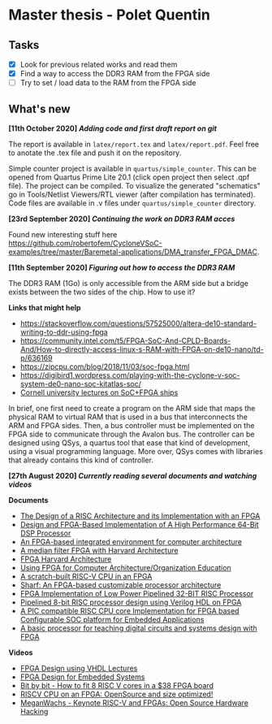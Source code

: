 # Master thesis - Polet Quentin

## Tasks

- [x] Look for previous related works and read them
- [x] Find a way to access the DDR3 RAM from the FPGA side
- [ ] Try to set / load data to the RAM from the FPGA side

## What's new

**[11th October 2020] _Adding code and first draft report on git_**

The report is available in `latex/report.tex` and `latex/report.pdf`. Feel free to
anotate the .tex file and push it on the repository.

Simple counter project is available in `quartus/simple_counter`. This can be opened
from Quartus Prime Lite 20.1 (click open project then select .qpf file). The project
can be compiled. To visualize the generated "schematics" go in Tools/Netlist Viewers/RTL viewer (after compilation has terminated). Code files are available in .v files under `quartus/simple_counter` directory.

**[23rd September 2020] _Continuing the work on DDR3 RAM acces_**

Found new interesting stuff here https://github.com/robertofem/CycloneVSoC-examples/tree/master/Baremetal-applications/DMA_transfer_FPGA_DMAC.

**[11th September 2020] _Figuring out how to access the DDR3 RAM_**

The DDR3 RAM (1Go) is only accessible from the ARM side but a bridge exists between
the two sides of the chip. How to use it?

**Links that might help**
- https://stackoverflow.com/questions/57525000/altera-de10-standard-writing-to-ddr-using-fpga
- https://community.intel.com/t5/FPGA-SoC-And-CPLD-Boards-And/How-to-directly-access-linux-s-RAM-with-FPGA-on-de10-nano/td-p/636169
- https://zipcpu.com/blog/2018/11/03/soc-fpga.html
- https://digibird1.wordpress.com/playing-with-the-cyclone-v-soc-system-de0-nano-soc-kitatlas-soc/
- [Cornell university lectures on SoC+FPGA ships](https://www.youtube.com/watch?v=sKhvMhTiuM4&list=PLKcjQ_UFkrd7UcOVMm39A6VdMbWWq-e_c)

In brief, one first need to create a program on the ARM side that maps the physical
RAM to virtual RAM that is used in a bus that interconnects the ARM and FPGA sides.
Then, a bus controller must be implemented on the FPGA side to communicate through
the Avalon bus. The controller can be designed using QSys, a quartus tool that ease
that kind of development, using a visual programming language. More over, QSys comes
with libraries that already contains this kind of controller.


**[27th August 2020] _Currently reading several documents and watching videos_**

**Documents**
- [The Design of a RISC Architecture and its Implementation with an FPGA](https://people.inf.ethz.ch/wirth/FPGA-relatedWork/RISC.pdf)
- [Design and FPGA-Based Implementation of A High Performance 64-Bit DSP Processor](https://www.google.com/url?sa=t&rct=j&q=&esrc=s&source=web&cd=&ved=2ahUKEwiI6sunu7vrAhWKT8AKHW7BC0YQFjAWegQIBRAB&url=https%3A%2F%2Fwww.ijecs.in%2Findex.php%2Fijecs%2Farticle%2Fdownload%2F3823%2F3561%2F&usg=AOvVaw2u86vhoApdszJ7nbjaadRv)
- [An FPGA-based integrated environment for computer architecture](https://www.researchgate.net/publication/229883966_An_FPGA-based_integrated_environment_for_computer_architecture)
- [A median filter FPGA with Harvard Architecture](https://ieeexplore.ieee.org/document/5765209)
- [FPGA Harvard Architecture](https://www.kdsglobal.com/datas/files/doc/fpga.pdf)
- [Using FPGA for Computer Architecture/Organization Education](https://projects.ncsu.edu/wcae//WCAE2/li.pdf)
- [A scratch-built RISC-V CPU in an FPGA](https://hackaday.com/2019/11/19/emulating-risc-v-on-an-fpga/)
- [Sharf: An FPGA-based customizable processor architecture](https://ieeexplore.ieee.org/abstract/document/5272447)
- [FPGA Implementation of Low Power Pipelined 32-BIT RISC Processor](http://citeseerx.ist.psu.edu/viewdoc/download?doi=10.1.1.685.5326&rep=rep1&type=pdf)
- [Pipelined 8-bit RISC processor design using Verilog HDL on FPGA](https://ieeexplore.ieee.org/abstract/document/7808194)
- [A PIC compatible RISC CPU core Implementation for FPGA based Configurable SOC platform for Embedded Applications](http://citeseerx.ist.psu.edu/viewdoc/download?doi=10.1.1.670.9479&rep=rep1&type=pdf)
- [A basic processor for teaching digital circuits and systems design with FPGA](https://ieeexplore.ieee.org/abstract/document/6211804)

**Videos**
- [FPGA Design using VHDL Lectures](https://www.youtube.com/watch?v=BDq8-QDXmek&list=PLZv8x7uxq5XY-IQfQFb6mC6OXzz0h8ceF)
- [FPGA Design for Embedded Systems](https://www.youtube.com/watch?v=0y3rX_7fYpg&list=PL2jykFOD1AWbl91wO_iW33QdDkxdLT1Ep)
- [Bit by bit - How to fit 8 RISC V cores in a $38 FPGA board](https://www.youtube.com/watch?v=xjIxORBRaeQ)
- [RISCV CPU on an FPGA: OpenSource and size optimized!](https://www.youtube.com/watch?v=k2rN8FE1jWM)
- [MeganWachs - Keynote RISC-V and FPGAs: Open Source Hardware Hacking](https://www.youtube.com/watch?v=vCG5_nxm2G4)
